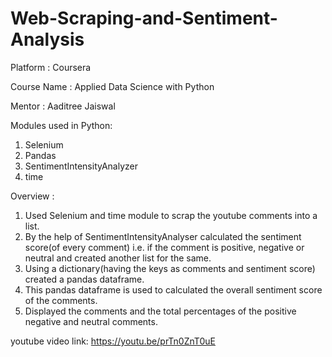 # Web-Scraping-and-Sentiment-Analysis

Platform : Coursera

Course Name : Applied Data Science with Python

Mentor : Aaditree Jaiswal

Modules used in Python:
1. Selenium 
2. Pandas
3. SentimentIntensityAnalyzer
4. time

Overview :
1. Used Selenium and time module to scrap the youtube comments into a list.
2. By the help of SentimentIntensityAnalyser calculated the sentiment score(of every comment) i.e. if the comment is positive, negative or neutral and created another list for the same.
3. Using a dictionary(having the keys as comments and sentiment score) created a pandas dataframe.
4. This pandas dataframe is used to calculated the overall sentiment score of the comments.
5. Displayed the comments and the total percentages of the positive negative and neutral comments.


youtube video link: https://youtu.be/prTn0ZnT0uE
